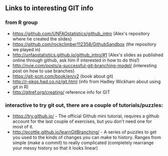 ## Links to interesting GIT info
### from R group

* https://github.com/UNFAOstatistics/github_intro (Alex's repository where he created the slides)
* https://github.com/rockclimber112358/GithubSandbox (the repository we played in)
* http://unfaostatistics.github.io/github_intro/#1 (Alex's slides as published online through github, ask him if interested in how to do this!)
* http://nvie.com/posts/a-successful-git-branching-model/ (interesting post on how to use branches)
* https://git-scm.com/book/en/v2 (book about git)
* http://r-pkgs.had.co.nz/git.html (info from Hadley Wickham about using git in R) 
* http://gitref.org/creating/      reference info for GIT


### interactive to try git out, there are a couple of tutorials/puzzles:
* https://try.github.io/ - The official Github mini tutorial, requires a github account for the last couple of exercises, but you don’t need one for most of it.
* http://pcottle.github.io/learnGitBranching/ - A series of puzzles to get you used to the kinds of changes you can make to history. Ranges from simple (make a commit) to really complicated (completely rearrange your messy history so that it looks linear)



